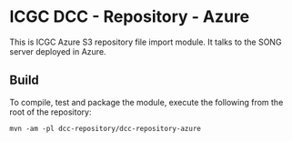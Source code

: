 # ICGC DCC - Repository - Azure

This is ICGC Azure S3 repository file import module. It talks to the SONG server deployed in Azure. 
## Build

To compile, test and package the module, execute the following from the root of the repository:

```shell
mvn -am -pl dcc-repository/dcc-repository-azure
```
